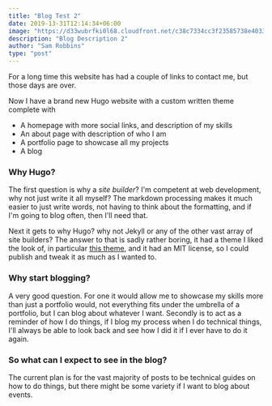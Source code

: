 ```yaml
---
title: "Blog Test 2"
date: 2019-13-31T12:14:34+06:00
image: "https://d33wubrfki0l68.cloudfront.net/c38c7334cc3f23585738e40334284fddcaf03d5e/2e17c/images/hugo-logo-wide.svg"
description: "Blog Description 2"
author: "Sam Robbins"
type: "post"
---
```

For a long time this website has had a couple of links to contact me, but those days are over.

Now I have a brand new Hugo website with a custom written theme complete with

* A homepage with more social links, and description of my skills
* An about page with description of who I am
* A portfolio page to showcase all my projects
* A blog

### Why Hugo?
The first question is why a *site builder*? I'm competent at web development, why not just write it all myself? The markdown processing makes it much easier to just write words, not having to think about the formatting, and if I'm going to blog often, then I'll need that.

Next it gets to why Hugo? why not Jekyll or any of the other vast array of site builders? The answer to that is sadly rather boring, it had a theme I liked the look of, in particular [this theme](https://github.com/themefisher/kross-hugo), and it had an MIT license, so I could publish and tweak it as much as I wanted to.

### Why start blogging?
A very good question. For one it would allow me to showcase my skills more than just a portfolio would, not everything fits under the umbrella of a portfolio, but I can blog about whatever I want. Secondly is to act as a reminder of how I do things, if I blog my process when I do technical things, I'll always be able to look back and see how I did it if I ever have to do it again.

### So what can I expect to see in the blog?
The current plan is for the vast majority of posts to be technical guides on how to do things, but there might be some variety if I want to blog about events.
